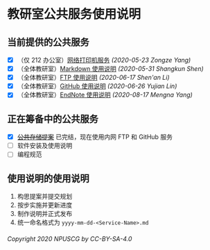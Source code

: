 # 教研室公共服务使用说明

## 当前提供的公共服务

* [x] （仅 212 办公室）[网络打印机服务](https://npuscg.github.io/Manuals/2020-05-23-Printer-DMZ.html) *(2020-05-23 Zongze Yang)*
* [x] （全体教研室）[Markdown 使用说明](https://npuscg.github.io/Manuals/2020-05-31-Markdown-Manual.html) *(2020-05-31 Shangkun Shen)*
* [x] （全体教研室）[FTP 使用说明](https://npuscg.github.io/Manuals/2020-06-17-FTP-Manual.html) *(2020-06-17 Shen'an Li)*
* [x] （全体教研室）[GitHub 使用说明](https://npuscg.github.io/Manuals/2020-06-26-GitHub-Manual.html) *(2020-06-26 Yujian Lin)*
* [x] （全体教研室）[EndNote 使用说明](https://npuscg.github.io/Manuals/2020-08-17-EndNote-Manual.html) *(2020-08-17 Mengna Yang)*

## 正在筹备中的公共服务

* [x] <del>[公共存储提案](proposals/2020-03-02-Shared-Storage.md)</del> 已完结，现在使用内网 FTP 和 GitHub 服务
* [ ] 软件安装及使用说明
* [ ] 编程规范

## 使用说明的使用说明

1. 构思提案并提交规划
2. 按步实施并更新进度
3. 制作说明并正式发布
4. 统一命名格式为 `yyyy-mm-dd-<Service-Name>.md`

###### Copyright 2020 NPUSCG by CC-BY-SA-4.0
